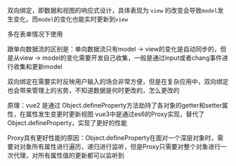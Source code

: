 双向绑定，即数据和视图的响应式设计，具体表现为 `view` 的改变会导致`model`发生变化，而`model`的变化也能实时更新到`view`

多在表单情况下使用

跟单向数据流的区别是：单向数据流只有model -> view的变化是自动同步的，但是从view -> model的变化需要开发自己收集，一般是通过input或者chang事件进行收集和更新model

双向绑定在需要实时反映用户输入的场合非常方便，但是在复杂应用中，双向绑定也会带来管理上的劣势，不知道数据是何时更改的，怎么更改的

原理：vue2 是通过 Object.defineProperty方法劫持了各对象的getter和setter属性，在属性发生变更时更新视图
vue3中是通过es6的Proxy实现，替代了Object.defineProperty，实现了更好的性能

Proxy具有更好性能的原因：Object.defineProperty在面对一个深层对象时，需要对对象所有属性进行遍历，递归进行监听，但是Proxy只需要对整个对象进行一次代理，对所有属性值的更新都可以监听到

